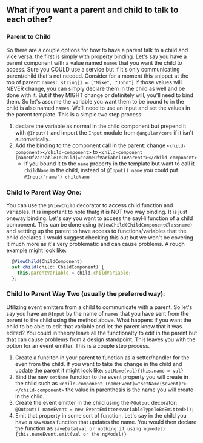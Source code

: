 ## What if you want a parent and child to talk to each other?

### Parent to Child
So there are a couple options for how to have a parent talk to a child and vice versa. the first is simply with property binding.
Let's say you have a parent component with a value named `names` that you want the child to access. Sure you COULD use a service but if it's only communicating parent/child that's not needed. Consider for a moment this snippet at the top of parent:
`names: string[] = ["Mike", "John"]`
If those values will NEVER change, you can simply declare them in the child as well and be done with it. But if they MIGHT change or definitely will, you'll need to bind them. So let's assume the variable you want them to be bound to in the child is also named `names`. We'll need to use an input and set the values in the parent template. This is a simple two step process:
1. declare the variable as normal in the child component but prepend it with `@Input()` and import the `Input` module from `@angular/core` if it isn't automatically.
2. Add the binding to the component call in the parent: change `<child-component></child-component>` to `<child-component [nameOfVariableInChild]="nameOfVariabelInParent"></child-component>`
    * If you bound it to the `name` property in the template but want to call it `childName` in the child, instead of `@Input() name` you could put `@Input('name') childName`


### Child to Parent Way One:
You can use the `@ViewChild` decorator to access child function and variables. It is important to note thatg it is NOT two way binding. It is just oneway binding. Let's say you want to access the sayHi function of a child component. This can be done using `@ViewChild(ChildComponentClassname)` and settting up the parent to have access to functions/variables that the child declares. I would suggest checking this out but we won't be covering it much more as it's very problematic and can cause problems. A rough example might look like: 
``` javascript
  @ViewChild(ChildComponent)
  set child(child: ChildComponent) {
    this.parentVariable = child.childVariable;
  };  
```

### Child to Parent Way Two (usually the preferred way):
Utilizing event emitters from a child to communicate with a parent. So let's say you have an `@Input` by the name of `names` that you have sent from the parent to the child using the method above. What happens if you want the child to be able to edit that variable and let the parent know that it was edited? You could in theory leave all the functionalty to edit in the parent but that can cause problems from a design standpoint. This leaves you with the option for an event emitter. This is a couple step process. 
1. Create a funciton in your parent to function as a setter/handler for the even from the child. If you want to take the change in the child and update the parent it might look like: `setName(val){this.name = val}`
2. Bind the new `setName` function to the event property you will create in the child such as `<child-component (nameEvent)="setName($event)"></child-component>` the value in parenthesis is the name you will create in the child.
3. Create the event emitter in the child using the `@Output` decorator: `@Output() nameEvent = new EventEmitter<variableTypeToBeEmitted>();`
4. Emit that property in some sort of function. Let's say in the child you have a `saveData` function that updates the name. You would then declare the function as `saveData(val or nothing if using ngmodel){this.nameEvent.emit(val or the ngModel)}`

